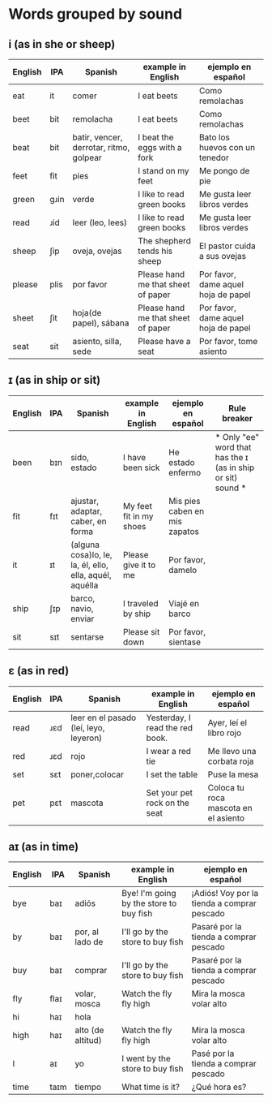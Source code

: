 # Words grouped by sound
## i (as in she or sheep)

|English|IPA|Spanish|example in English|ejemplo en español|
|-------|---|-------|------------------|------------------|
|eat|it|comer|I eat beets|Como remolachas|
|beet|bit|remolacha|I eat beets|Como remolachas|
|beat|bit|batir, vencer, derrotar, ritmo, golpear|I beat the eggs with a fork|Bato los huevos con un tenedor|
|feet|fit|pies|I stand on my feet|Me pongo de pie|
|green|gɹin|verde|I like to read green books|Me gusta leer libros verdes|
|read|ɹid|leer (leo, lees)|I like to read green books|Me gusta leer libros verdes|
|sheep|ʃip|oveja, ovejas|The shepherd tends his sheep|El pastor cuida a sus ovejas|
|please|plis|por favor|Please hand me that sheet of paper|Por favor, dame aquel hoja de papel|
|sheet|ʃit|hoja(de papel), sábana|Please hand me that sheet of paper|Por favor, dame aquel hoja de papel|
|seat|sit|asiento, silla, sede|Please have a seat|Por favor, tome asiento|




## ɪ (as in ship or sit) 

|English|IPA|Spanish|example in English|ejemplo en español|Rule breaker|
|-------|---|-------|------------------|------------------|------------|
|been|bɪn|sido, estado|I have been sick|He estado enfermo| * Only "ee" word that has the ɪ (as in ship or sit) sound * |
|fit|fɪt|ajustar, adaptar, caber, en forma|My feet fit in my shoes|Mis pies caben en mis zapatos| |
|it|ɪt|(alguna cosa)lo, le, la, él, ello, ella, aquél, aquélla|Please give it to me|Por favor, damelo| |
|ship|ʃɪp|barco, navio, enviar|I traveled by ship|Viajé en barco| |
|sit|sɪt|sentarse|Please sit down|Por favor, sientase| |



## ɛ (as in red)
|English|IPA|Spanish|example in English|ejemplo en español|
|-------|---|-------|------------------|------------------|
|read|ɹɛd|leer en el pasado (leí, leyo, leyeron)|Yesterday, I read the red book.|Ayer, leí el libro rojo|
|red|ɹɛd|rojo|I wear a red tie|Me llevo una corbata roja|
|set|sɛt|poner,colocar|I set the table|Puse la mesa|
|pet|pɛt|mascota|Set your pet rock on the seat|Coloca tu roca mascota en el asiento|



## aɪ (as in time)
|English|IPA|Spanish|example in English|ejemplo en español|
|-------|---|-------|------------------|------------------|
|bye|baɪ|adiós|Bye! I'm going by the store to buy fish|¡Adiós! Voy por la tienda a comprar pescado|
|by|baɪ|por, al lado de|I'll go by the store to buy fish|Pasaré por la tienda a comprar pescado|
|buy|baɪ|comprar|I'll go by the store to buy fish|Pasaré por la tienda a comprar pescado|
|fly|flaɪ|volar, mosca|Watch the fly fly high|Mira la mosca volar alto|
|hi|haɪ|hola|||
|high|haɪ|alto (de altitud)|Watch the fly fly high|Mira la mosca volar alto|
|I|aɪ|yo|I went by the store to buy fish|Pasé por la tienda a comprar pescado|
|time|taɪm|tiempo|What time is it?|¿Qué hora es?|
